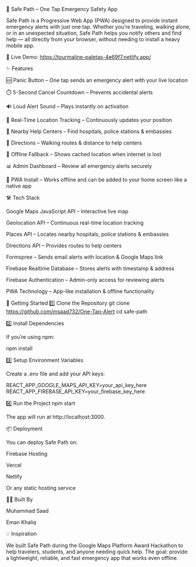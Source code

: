 🚨 Safe Path – One Tap Emergency Safety App

Safe Path is a Progressive Web App (PWA) designed to provide instant emergency alerts with just one tap. Whether you’re traveling, walking alone, or in an unexpected situation, Safe Path helps you notify others and find help — all directly from your browser, without needing to install a heavy mobile app.

🔗 Live Demo: https://tourmaline-paletas-4e69f7.netlify.app/

✨ Features

🆘 Panic Button – One tap sends an emergency alert with your live location

⏱️ 5-Second Cancel Countdown – Prevents accidental alerts

🔊 Loud Alert Sound – Plays instantly on activation

📍 Real-Time Location Tracking – Continuously updates your position

🏥 Nearby Help Centers – Find hospitals, police stations & embassies

🧭 Directions – Walking routes & distance to help centers

📡 Offline Fallback – Shows cached location when internet is lost

📊 Admin Dashboard – Review all emergency alerts securely

📱 PWA Install – Works offline and can be added to your home screen like a native app

🛠️ Tech Stack

Google Maps JavaScript API – Interactive live map

Geolocation API – Continuous real-time location tracking

Places API – Locates nearby hospitals, police stations & embassies

Directions API – Provides routes to help centers

Formspree – Sends email alerts with location & Google Maps link

Firebase Realtime Database – Stores alerts with timestamp & address

Firebase Authentication – Admin-only access for reviewing alerts

PWA Technology – App-like installation & offline functionality

🚀 Getting Started
1️⃣ Clone the Repository
git clone https://github.com/msaad732/One-Tap-Alert
cd safe-path

2️⃣ Install Dependencies

If you’re using npm:

npm install

3️⃣ Setup Environment Variables

Create a .env file and add your API keys:

REACT_APP_GOOGLE_MAPS_API_KEY=your_api_key_here
REACT_APP_FIREBASE_API_KEY=your_firebase_key_here

4️⃣ Run the Project
npm start


The app will run at http://localhost:3000.

📦 Deployment

You can deploy Safe Path on:

Firebase Hosting

Vercel

Netlify

Or any static hosting service

👨‍💻 Built By

Muhammad Saad

Eman Khaliq


💡 Inspiration

We built Safe Path during the Google Maps Platform Award Hackathon to help travelers, students, and anyone needing quick help. The goal: provide a lightweight, reliable, and fast emergency app that works even offline.



